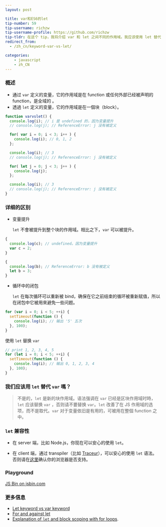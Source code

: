 ```yaml
---
layout: post

title: var和ES6的let
tip-number: 59
tip-username: richzw
tip-username-profile: https://github.com/richzw
tip-tldr: 在这个 tip，我将介绍 var 和 let 之间不同的作用域。我应该使用 let 替代 var 吗？让我们来看一下吧！
redirect_from:
  - /zh_cn/keyword-var-vs-let/

categories:
    - javascript
    - zh_CN
---
```


### 概述

- 通过 `var` 定义的变量，它的作用域是在 function 或任何外部已经被声明的 function，是全域的 。
- 透過 `let` 定义的变量，它的作用域是在一個块（block）。

```js
function varvslet() {
  console.log(i); // i 是 undefined 的，因为变量提升
  // console.log(j); // ReferenceError: j 没有被定义

  for( var i = 0; i < 3; i++ ) {
    console.log(i); // 0, 1, 2
  };

  console.log(i); // 3
  // console.log(j); // ReferenceError: j 没有被定义

  for( let j = 0; j < 3; j++ ) {
    console.log(j);
  };

  console.log(i); // 3
  // console.log(j); // ReferenceError: j 没有被定义
}
```

### 详细的区别

- 变量提升

  `let` 不會被提升到整个块的作用域。相比之下，`var` 可以被提升。

```js
{
  console.log(c); // undefined。因为变量提升
  var c = 2;
}

{
  console.log(b); // ReferenceError: b 没有被定义
  let b = 3;
}
```

- 循环中的闭包

  `let` 在每次循环可以重新被 bind，确保在它之前结束的循环被重新赋值，所以在闭包中它被用來避免一些问题。

```js
for (var i = 0; i < 5; ++i) {
  setTimeout(function () {
    console.log(i); // 输出 '5' 五次
  }, 100);  
}
```

  使用 `let` 替换 `var`

```js
// print 1, 2, 3, 4, 5
for (let i = 0; i < 5; ++i) {
  setTimeout(function () {
    console.log(i); // 输出 0, 1, 2, 3, 4
  }, 100);  
}
```


### 我们应该用 `let` 替代 `var` 嗎？

> 不是的，`let` 是新的块作用域。语法强调在 `var` 已经是区块作用域时時，`let` 应该替换 `var` ，否则请不要替换 `var`。`let` 改善了在 JS 作用域的选项，而不是取代。`var` 对于变量依旧是有用的，可被用在整個 function 之中。

### `let` 兼容性

- 在 server 端，比如 Node.js，你现在可以安心的使用 `let`。

- 在 client 端，通过 transpiler（比如 [Traceur](https://github.com/google/traceur-compiler)），可以安心的使用 `let` 语法。否则请在[这里](http://caniuse.com/#search=let)确认你的浏览器是否支持。

### Playground
<div>
  <a class="jsbin-embed" href="http://jsbin.com/yumaye/embed?js,console">JS Bin on jsbin.com</a><script src="http://static.jsbin.com/js/embed.min.js?3.39.11"></script>
</div>

### 更多信息

- [Let keyword vs var keyword](http://stackoverflow.com/questions/762011/let-keyword-vs-var-keyword)
- [For and against let](https://davidwalsh.name/for-and-against-let)
- [Explanation of `let` and block scoping with for loops](http://stackoverflow.com/questions/30899612/explanation-of-let-and-block-scoping-with-for-loops/30900289#30900289).
